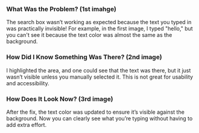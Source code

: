 ### What Was the Problem? (1st imahge)
The search box wasn’t working as expected because the text you typed in was practically invisible! For example, in the first image, I typed "hello," but you can't see it because the text color was almost the same as the background.

### How Did I Know Something Was There? (2nd image)
I highlighted the area, and one could see that the text was there, but it just wasn’t visible unless you manually selected it. This is not great for usability and accessibility.

### How Does It Look Now? (3rd image)
After the fix, the text color was updated to ensure it’s visible against the background. Now you can clearly see what you’re typing without having to add extra effort.
